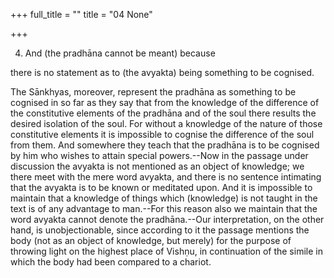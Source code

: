 +++
full_title = ""
title = "04 None"

+++


4. And (the pradhāna cannot be meant) because

there is no statement as to (the avyakta) being something to be cognised.

The Sānkhyas, moreover, represent the pradhāna as something to be cognised in so far as they say that from the knowledge of the difference of the constitutive elements of the pradhāna and of the soul there results the desired isolation of the soul. For without a knowledge of the nature of those constitutive elements it is impossible to cognise the difference of the soul from them. And somewhere they teach that the pradhāna is to be cognised by him who wishes to attain special powers.--Now in the passage under discussion the avyakta is not mentioned as an object of knowledge; we there meet with the mere word avyakta, and there is no sentence intimating that the avyakta is to be known or meditated upon. And it is impossible to maintain that a knowledge of things which (knowledge) is not taught in the text is of any advantage to man.--For this reason also we maintain that the word avyakta cannot denote the pradhāna.--Our interpretation, on the other hand, is unobjectionable, since according to it the passage mentions the body (not as an object of knowledge, but merely) for the purpose of throwing light on the highest place of Vishṇu, in continuation of the simile in which the body had been compared to a chariot.

